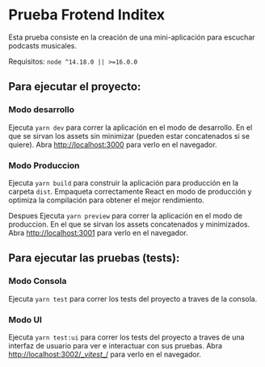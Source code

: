 # Prueba Frotend Inditex

Esta prueba consiste en la creación de una mini-aplicación para escuchar podcasts musicales.

Requisitos: `node ^14.18.0 || >=16.0.0`

## Para ejecutar el proyecto:

### Modo desarrollo

Ejecuta `yarn dev` para correr la aplicación en el modo de desarrollo. En el que se sirvan los assets sin minimizar (pueden estar concatenados si se quiere).
Abra [http://localhost:3000](http://localhost:3000) para verlo en el navegador.

### Modo Produccion

Ejecuta `yarn build` para construir la aplicación para producción en la carpeta `dist`. Empaqueta correctamente React en modo de producción y optimiza la compilación para obtener el mejor rendimiento.

Despues Ejecuta `yarn preview` para correr la aplicación en el modo de produccion. En el que se sirvan los assets concatenados y minimizados.
Abra [http://localhost:3001](http://localhost:3001) para verlo en el navegador.


## Para ejecutar las pruebas (tests):

### Modo Consola

Ejecuta `yarn test` para correr los tests del proyecto a traves de la consola.

### Modo UI
Ejecuta `yarn test:ui` para correr los tests del proyecto a traves de una interfaz de usuario para ver e interactuar con sus pruebas.
Abra [http://localhost:3002/__vitest_\_/](http://localhost:3002/__vitest__/) para verlo en el navegador.
